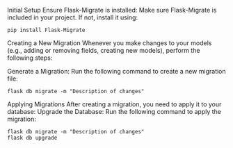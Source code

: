 Initial Setup
Ensure Flask-Migrate is installed: Make sure Flask-Migrate is included in your project. If not, install it using:

    pip install Flask-Migrate

Creating a New Migration
Whenever you make changes to your models (e.g., adding or removing fields, creating new models), perform the following steps:

Generate a Migration: Run the following command to create a new migration file:

    flask db migrate -m "Description of changes"

Applying Migrations
After creating a migration, you need to apply it to your database:
Upgrade the Database: Run the following command to apply the migration:

    flask db migrate -m "Description of changes"
    flask db upgrade